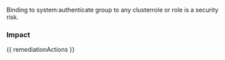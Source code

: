 
Binding to system:authenticate group to any clusterrole or role is a security risk.

### Impact
<!-- Add Impact here -->

<!-- DO NOT CHANGE -->
{{ remediationActions }}



